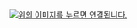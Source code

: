 <a href="https://eu742.com/" height="5" width="10" target="_blank">
  <img src="https://i.ibb.co/tZQZ3D9/247.jpg" alt="위의 이미지를 누르면 연결됩니다.">
<a>
